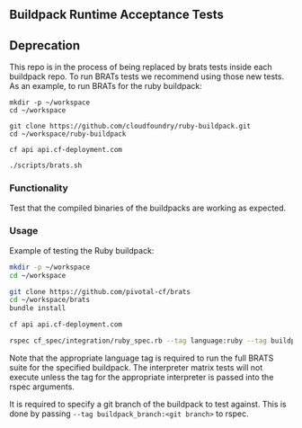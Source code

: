 Buildpack Runtime Acceptance Tests
---

## Deprecation

This repo is in the process of being replaced by brats tests inside each
buildpack repo.  To run BRATs tests we recommend using those new tests. As an
example, to run BRATs for the ruby buildpack:

```
mkdir -p ~/workspace
cd ~/workspace

git clone https://github.com/cloudfoundry/ruby-buildpack.git
cd ~/workspace/ruby-buildpack

cf api api.cf-deployment.com

./scripts/brats.sh
```

### Functionality

Test that the compiled binaries of the buildpacks are working as expected.

### Usage

Example of testing the Ruby buildpack:

```sh
mkdir -p ~/workspace
cd ~/workspace

git clone https://github.com/pivotal-cf/brats
cd ~/workspace/brats
bundle install

cf api api.cf-deployment.com

rspec cf_spec/integration/ruby_spec.rb --tag language:ruby --tag buildpack_branch:develop
```

Note that the appropriate language tag is required to run the full BRATS suite for the specified buildpack.
The interpreter matrix tests will not execute unless the tag for the appropriate interpreter is passed into the rspec arguments.

It is required to specify a git branch of the buildpack to test against. This is done by passing `--tag buildpack_branch:<git branch>` to rspec.
